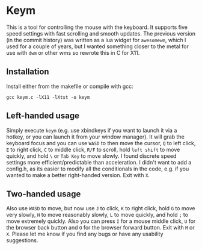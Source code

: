 # Keym
This is a tool for controlling the mouse with the keyboard. It supports five speed settings with fast scrolling and smooth updates. The previous version (in the commit history) was written as a lua widget for ``awesomewm``, which I used for a couple of years, but I wanted something closer to the metal for use with ``dwm`` or other wms so rewrote this in C for X11.

## Installation
Install either from the makefile or compile with gcc:

```gcc keym.c -lX11 -lXtst -o keym```

## Left-handed usage
Simply execute ``keym`` (e.g. use xbindkeys if you want to launch it via a hotkey, or you can launch it from your window manager). It will grab the keyboard focus and you can use ``WASD`` to then move the cursor, ``Q`` to left click, ``E`` to right click, ``C`` to middle click, ``R/F`` to scroll, hold ``left shift`` to move quickly, and hold ``\`` or ``Tab Key`` to move slowly. I found discrete speed settings more efficient/predictable than acceleration. I didn't want to add a config.h, as its easier to modify all the conditionals in the code, e.g. if you wanted to make a better right-handed version. Exit with ``X``.

## Two-handed usage
Also use ``WASD`` to move, but now use ``J`` to click, ``K`` to right click, hold ``G`` to move very slowly, ``H`` to move reasonably slowly, ``L`` to move quickly, and hold ``;`` to move extremely quickly. Also you can press ``I`` for a mouse middle click, ``U`` for the browser back button and ``O`` for the browser forward button. Exit with ``M`` or ``X``. Please let me know if you find any bugs or have any usability suggestions.
